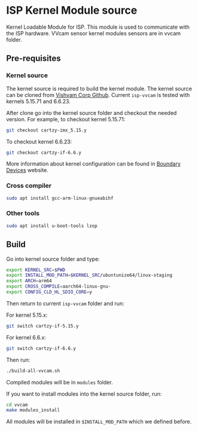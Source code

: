 # ISP Kernel Module source
Kernel Loadable Module for ISP. This module is used to communicate with the ISP hardware.
VVcam sensor kernel modules sensors are in vvcam folder.

## Pre-requisites
### Kernel source
The kernel source is required to build the kernel module. The kernel source can be cloned from [Vishvam Corp Github](https://github.com/VishvamCorp/linux).
Current `isp-vvcam` is tested with kernels 5.15.71 and 6.6.23.

After clone go into the kernel source folder and checkout the needed version. For example, to checkout kernel 5.15.71:

```bash
git checkout cartzy-imx_5.15.y
```

To checkout kernel 6.6.23:
```bash
git checkout cartzy-if-6.6.y
```

More information about kernel configuration can be found in [Boundary Devices](https://boundarydevices.com/customizing-ubuntu-debian-kernels-on-i-mx8-boards/) website.

### Cross compiler
```bash
sudo apt install gcc-arm-linux-gnueabihf
```

### Other tools
```bash
sudo apt install u-boot-tools lzop
```

## Build
Go into kernel source folder and type:
```bash
export KERNEL_SRC=$PWD
export INSTALL_MOD_PATH=$KERNEL_SRC/ubuntunize64/linux-staging
export ARCH=arm64
export CROSS_COMPILE=aarch64-linux-gnu-
export CONFIG_CLD_HL_SDIO_CORE=y
```

Then return to current `isp-vvcam` folder and run:

For kernel 5.15.x:
```bash
git switch cartzy-if-5.15.y
```

For kernel 6.6.x:
```bash
git switch cartzy-if-6.6.y
```

Then run:

```bash
./build-all-vvcam.sh
```

Compiled modules will be in `modules` folder.

If you want to install modules into the kernel source folder, run:
```bash
cd vvcam
make modules_install
```

All modules will be installed in `$INSTALL_MOD_PATH` which we defined before.

